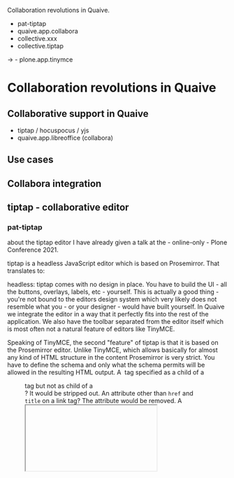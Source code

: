 Collaboration revolutions in Quaive.


- pat-tiptap
- quaive.app.collabora
- collective.xxx
- collective.tiptap


-> - plone.app.tinymce





# Collaboration revolutions in Quaive

## Collaborative support in Quaive

- tiptap / hocuspocus / yjs
- quaive.app.libreoffice (collabora)


## Use cases



## Collabora integration



## tiptap - collaborative editor


### pat-tiptap

about the tiptap editor I have already given a talk at the - online-only - Plone Conference 2021.

tiptap is a headless JavaScript editor which is based on Prosemirror. That translates to:

headless: tiptap comes with no design in place. You have to build the UI - all
the buttons, overlays, labels, etc - yourself. This is actually a good thing -
you're not bound to the editors design system which very likely does not
resemble what you - or your designer - would have built yourself. In Quaive we
integrate the editor in a way that it perfectly fits into the rest of the
application. We also have the toolbar separated from the editor itself which is
most often not a natural feature of editors like TinyMCE.

Speaking of TinyMCE, the second "feature" of tiptap is that it is based on the
Prosemirror editor. Unlike TinyMCE, which allows basically for almost any kind
of HTML structure in the content Prosemirror is very strict. You have to define
the schema and only what the schema permits will be allowed in the resulting
HTML output. A <img> tag specified as a child of a <figure> tag but not as
child of a <div>? It would be stripped out. An attribute other than `href` and
`title` on a link tag? The attribute would be removed. A <iframe> pointing to a
resource other than Vimeo or YouTube? It would not be included. An empty
paragraph? If it is not explicitly allowed, it will be removed.

These are only examples. But the strictness of tiptap resp. Prosemirror is a
good thing. No more ugly HTML produces by copy/pasting from Word. The HTML is
always as clean as you have defined it.

We have created the `pat-tiptap` Patternslib addon which has a lot of
opinionated but well-reasoned configuration already done. pat-tiptap is still
very flexible and could probably just replace the editor in your web
application. Also it is open source and contributions are very welcomed - but
be warned, for Patternslib every configuration change will pass a specification
phase with our Designer to keep everything as clean as possible. But that
should not prevent anyone from contributing. The extra review/specification
phase is a good opportunity to get qualified feedback.

### yjs

And now to the collaboration part. tiptap has integrated the yjs shared editing
framework. yjs is a framework providing "CRDT" types, Conflict-free replicated
data types. This allows for datatypes to sync automatically over the web, have
offline support, have granular versions with the ability to travel back in time
and it prevents any conflicts when syncing the data with other clients.

https://yjs.dev/#features
https://github.com/yjs/yjs
https://en.wikipedia.org/wiki/Conflict-free_replicated_data_type


https://github.com/Patternslib/tiptap-collaboration-server/blob/main/src/tiptap-collaboration-server.js
https://github.com/Patternslib/pat-tiptap/pull/6


## our implementation

- pat-tiptap 


- tiptap-collaboration-server


### First Prototype

- tiptap retrieves the content from the textarea in the client
- tiptap saves back the content with pat-autosubmit

### Second prototype

- A shared secret is used to encrypt data in Plone and send it via pat-tiptap
  over to the hocuspocus server.

- The data includes the Plone JWT authorization token, the document UID and the
  base URL of the document.

- The hocuspocus server communicates with plone.restapi to retrieve the
  document. If the connected user would not have the rights to view it, he
  would not be able to connect. If the user does not have the rights to edit
  the document, it would be opened read-only.

- Changes are debounced and only commited back to the Plone server vie
  plone.restapi calls after a specific time intervar.

- We use plone.app.textfied to store the JSON structure in the `raw` field and
  a transformed document in the `output` field.

- The transformation chain on the hocuspocus server has to replicate the same
  extensions as used for the original document. Basically it has to use the
  same extensions as pat-tiptap.



### Open questions

- How can we use pat-tiptap in the hocuspocus node application? Currently,
  without any bundler, we have to define the hocuspocus backend as
  `type=module`, so that we can use ES6 imports. For `pat-tiptap` we cannot
  define it as `type=module` and thus we cannot directly import files in
  hocuspocus...

- Is Plone ready to serve as backend for a collaboration editor?

- 


